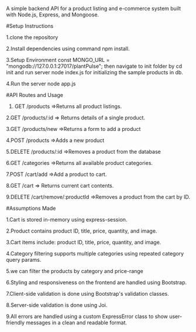 A simple backend API for a product listing and e-commerce system built with Node.js, Express, and Mongoose.

#Setup Instructions

1.clone the repository

2.Install dependencies using command npm install.

3.Setup Environment
   const MONGO_URL = "mongodb://127.0.0.1:27017/plantPulse";
   then navigate to init folder by cd init and run server node index.js for initializing the sample products in db.

4.Run the server
   node app.js

#API Routes and Usage

 1. GET /products   =>Returns all product listings.

 2.GET /products/:id  => Returns details of a single product.

 3.GET /products/new  =>Returns a form to add a product

 4.POST /products   =>Adds a new product

 5.DELETE /products/:id =>Removes a product from the database

 6.GET /categories    =>Returns all available product categories.

 7.POST /cart/add     =>Add a product to cart.

 8.GET /cart      => Returns current cart contents.
 
 9.DELETE /cart/remove/:productId =>Removes a product from the cart by ID.

#Assumptions Made

1.Cart is stored in-memory using express-session.

2.Product contains product ID, title, price, quantity, and image.

3.Cart items include: product ID, title, price, quantity, and image.

4.Category filtering supports multiple categories using repeated category query params.

5.we can filter the products by category and price-range

6.Styling and responsiveness on the frontend are handled using Bootstrap.

7.Client-side validation is done using Bootstrap's validation classes.

8.Server-side validation is done using Joi.

9.All errors are handled using a custom ExpressError class to show user-friendly messages in a clean and readable format.